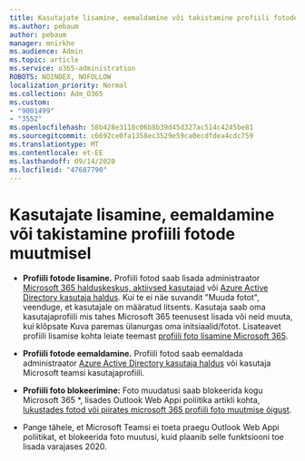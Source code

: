 ```yaml
---
title: Kasutajate lisamine, eemaldamine või takistamine profiili fotode muutmisel
ms.author: pebaum
author: pebaum
manager: mnirkhe
ms.audience: Admin
ms.topic: article
ms.service: o365-administration
ROBOTS: NOINDEX, NOFOLLOW
localization_priority: Normal
ms.collection: Adm_O365
ms.custom:
- "9001499"
- "3552"
ms.openlocfilehash: 58b428e3110c06b8b39d45d327ac514c4245be81
ms.sourcegitcommit: c6692ce0fa1358ec3529e59ca0ecdfdea4cdc759
ms.translationtype: MT
ms.contentlocale: et-EE
ms.lasthandoff: 09/14/2020
ms.locfileid: "47687790"
---
```

# <a name="add-remove-or-prevent-users-from-changing-profile-photos"></a>Kasutajate lisamine, eemaldamine või takistamine profiili fotode muutmisel

- **Profiili fotode lisamine.** Profiili fotod saab lisada administraator [Microsoft 365 halduskeskus, aktiivsed kasutajad](https://admin.microsoft.com/Adminportal/Home?source=applauncher#/users) või  [Azure Active Directory kasutaja haldus](https://portal.azure.com/#blade/Microsoft_AAD_IAM/UsersManagementMenuBlade/AllUsers).  Kui te ei näe suvandit "Muuda fotot", veenduge, et kasutajale on määratud litsents. Kasutaja saab oma kasutajaprofiili mis tahes Microsoft 365 teenusest lisada või neid muuta, kui klõpsate Kuva paremas ülanurgas oma initsiaalid/fotot. Lisateavet profiili lisamise kohta leiate teemast [profiili foto lisamine Microsoft 365](https://support.office.com/article/add-your-profile-photo-to-office-365-2eaf93fd-b3f1-43b9-9cdc-bdcd548435b7).

- **Profiili fotode eemaldamine.** Profiili fotod saab eemaldada administraator [Azure Active Directory kasutaja haldus](https://portal.azure.com/#blade/Microsoft_AAD_IAM/UsersManagementMenuBlade/AllUsers) või kasutaja Microsoft teamsi kasutajaprofiili.

- **Profiili foto blokeerimine:** Foto muudatusi saab blokeerida kogu Microsoft 365 *, lisades Outlook Web Appi poliitika artikli kohta, [lukustades fotod või piirates microsoft 365 profiili foto muutmise õigust](https://answers.microsoft.com/msoffice/forum/msoffice_o365admin-mso_manage/locking-photos-or-restricting-permissions-to/1d19ae4f-de5d-4c3d-a0ad-4b8b8ac32e3d).

* Pange tähele, et Microsoft Teamsi ei toeta praegu Outlook Web Appi poliitikat, et blokeerida foto muutusi, kuid plaanib selle funktsiooni toe lisada varajases 2020.

